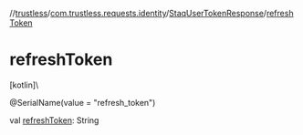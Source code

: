 //[trustless](../../../index.md)/[com.trustless.requests.identity](../index.md)/[StaqUserTokenResponse](index.md)/[refreshToken](refresh-token.md)

# refreshToken

[kotlin]\

@SerialName(value = &quot;refresh_token&quot;)

val [refreshToken](refresh-token.md): String
